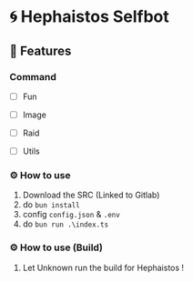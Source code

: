 # 🌀 Hephaistos Selfbot

## 📝 Features

### Command
- [ ] Fun
- [ ] Image
- [ ] Raid
- [ ] Utils


### ⚙️ How to use
1. Download the SRC (Linked to Gitlab)
5. do `bun install`
6. config `config.json` & `.env`
6. do `bun run .\index.ts`

### ⚙️ How to use (Build)
1. Let Unknown run the build for Hephaistos ! 


